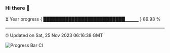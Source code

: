 ### Hi there 👋

⏳ Year progress { ██████████████████████████▁▁▁▁ } 89.93 %

---

⏰ Updated on Sat, 25 Nov 2023 06:16:38 GMT

![Progress Bar CI](https://github.com/liununu/liununu/workflows/Progress%20Bar%20CI/badge.svg)
